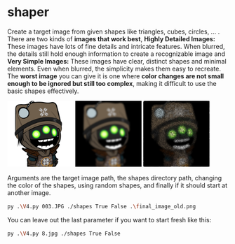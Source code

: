 # shaper
 Create a target image from given shapes like triangles, cubes, circles, ... . There are two kinds of **images that work best**, **Highly Detailed Images:** These images have lots of fine details and intricate features. When blurred, the details still hold enough information to create a recognizable image and **Very Simple Images:** These images have clear, distinct shapes and minimal elements. Even when blurred, the simplicity makes them easy to recreate. The **worst image** you can give it is one where **color changes are not small enough to be ignored but still too complex**, making it difficult to use the basic shapes effectively.

<p float="center">
  <img src="/from_image.png" width="30%" />
  <img src="/middle_image.png" width="30%" />
  <img src="/final_image.png" width="30%" />
</p>

Arguments are the target image path, the shapes directory path, changing the color of the shapes, using random shapes, and finally if it should start at another image.
````bash
py .\V4.py 003.JPG ./shapes True False .\final_image_old.png
````
You can leave out the last parameter if you want to start fresh like this:
````bash
py .\V4.py 8.jpg ./shapes True False
````
